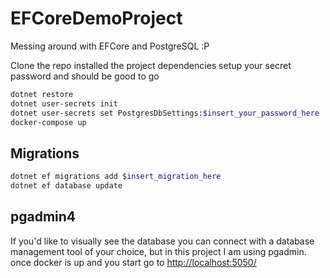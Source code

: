 # EFCoreDemoProject

Messing around with EFCore and PostgreSQL :P

Clone the repo installed the project dependencies setup your secret password and should be good to go

```bash
dotnet restore
dotnet user-secrets init
dotnet user-secrets set PostgresDbSettings:$insert_your_password_here
docker-compose up
```

## Migrations

```bash
dotnet ef migrations add $insert_migration_here
dotnet ef database update
```

## pgadmin4

If you'd like to visually see the database you can connect with a database management tool of your choice, but in this project I am using pgadmin.
once docker is up and you start go to [http://localhost:5050/](http://localhost:5050/)
